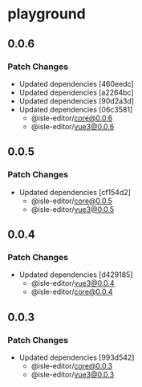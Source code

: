 # playground

## 0.0.6

### Patch Changes

- Updated dependencies [460eedc]
- Updated dependencies [a2264bc]
- Updated dependencies [90d2a3d]
- Updated dependencies [06c3581]
  - @isle-editor/core@0.0.6
  - @isle-editor/vue3@0.0.6

## 0.0.5

### Patch Changes

- Updated dependencies [cf154d2]
  - @isle-editor/core@0.0.5
  - @isle-editor/vue3@0.0.5

## 0.0.4

### Patch Changes

- Updated dependencies [d429185]
  - @isle-editor/vue3@0.0.4
  - @isle-editor/core@0.0.4

## 0.0.3

### Patch Changes

- Updated dependencies [993d542]
  - @isle-editor/core@0.0.3
  - @isle-editor/vue3@0.0.3
